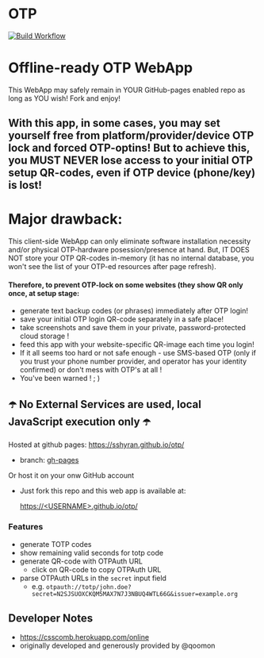 # OTP 

[![Build Workflow](https://github.com/sshyran/otp/workflows/Build%20&%20Deploy/badge.svg)](https://github.com/sshyran/otp/actions)

# Offline-ready OTP WebApp
This WebApp may safely remain in YOUR GitHub-pages enabled repo as long as YOU wish! Fork and enjoy! 

## With this app, in some cases, you may set yourself free from platform/provider/device OTP lock and forced OTP-optins! But to achieve this, you MUST NEVER lose access to your initial OTP setup QR-codes, even if OTP device (phone/key) is lost! 
# Major drawback: 
This client-side WebApp can only eliminate software installation necessity and/or physical OTP-hardware posession/presence at hand. But, IT DOES NOT store your OTP QR-codes in-memory (it has no internal database, you won't see the list of your OTP-ed resources after page refresh). 
#### Therefore, to prevent OTP-lock on some websites (they show QR only once, at setup stage: 
* generate text backup codes (or phrases) immediately after OTP login! 
* save your initial OTP login QR-code separately in a safe place!
* take screenshots and save them in your private, password-protected cloud storage !
* feed this app with your website-specific QR-image each time you login!
* If it all seems too hard or not safe enough - use SMS-based OTP (only if you trust your phone number provider, and operator has your identity confirmed) or don't mess with OTP's at all !
* You've been warned !   ; )

## ☂️ No External Services are used, local JavaScript execution only ☂️

Hosted at github pages: https://sshyran.github.io/otp/
* branch: [gh-pages](https://github.com/sshyran/otp/tree/gh-pages)

Or host it on your onw GitHub account 
* Just fork this repo and this web app is available at:
  
  [https://\<USERNAME>.github.io/otp/](https://USERNAME.github.io/otp/)


### Features
* generate TOTP codes
* show remaining valid seconds for totp code
* generate QR-code with OTPAuth URL
  * click on QR-code to copy OTPAuth URL
* parse OTPAuth URLs in the `secret` input field
  * e.g. `otpauth://totp/john.doe?secret=N2SJSUOXCKQM5MAX7N7J3NBUQ4WTL66G&issuer=example.org`
  
## Developer Notes
* https://csscomb.herokuapp.com/online
* originally developed and generously provided by @qoomon 
